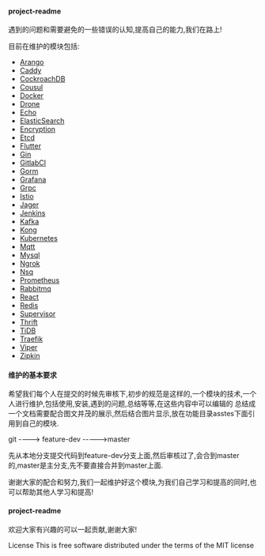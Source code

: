#### project-readme

遇到的问题和需要避免的一些错误的认知,提高自己的能力,我们在路上!

目前在维护的模块包括:

* [Arango](./Arango)
* [Caddy](./Caddy)
* [CockroachDB](./CockroachDB)
* [Cousul](./Consul)
* [Docker](./Docker)
* [Drone](./Drone)
* [Echo](./Echo)
* [ElasticSearch](./ElasticSearch)
* [Encryption](./Encryption)
* [Etcd](./Etcd)
* [Flutter](./Flutter)
* [Gin](./Gin)
* [GitlabCI](/GitlabCI)
* [Gorm](./Gorm)
* [Grafana](./Grafana)
* [Grpc](./Grpc)
* [Istio](./Istio)
* [Jager](./Jager)
* [Jenkins](./Jenkins)
* [Kafka](./Kafka)
* [Kong](./Kong)
* [Kubernetes](./Kubernetes)
* [Mqtt](./Mqtt)
* [Mysql](./Mysql)
* [Ngrok](./Ngrok)
* [Nsq](./Nsq)
* [Prometheus](./Prometheus)
* [Rabbitmq](./Rabbitmq)
* [React](./React)
* [Redis](./Redis)
* [Supervisor](./Supervisor)
* [Thrift](./Thrift)
* [TiDB](./TiDB)
* [Traefik](./Traefik)
* [Viper](./Viper)
* [Zipkin](./Zipkin)


#### 维护的基本要求

希望我们每个人在提交的时候先审核下,初步的规范是这样的,一个模块的技术,一个人进行维护,包括使用,安装,遇到的问题,总结等等,在这些内容中可以编辑的
总结成一个文档需要配合图文并茂的展示,然后结合图片显示,放在功能目录asstes下面引用到自己的模块.


git ----> feature-dev ----->master


先从本地分支提交代码到feature-dev分支上面,然后审核过了,会合到master的,master是主分支,先不要直接合并到master上面.



谢谢大家的配合和努力,我们一起维护好这个模块,为我们自己学习和提高的同时,也可以帮助其他人学习和提高!


#### project-readme

欢迎大家有兴趣的可以一起贡献,谢谢大家!

License
This is free software distributed under the terms of the MIT license

